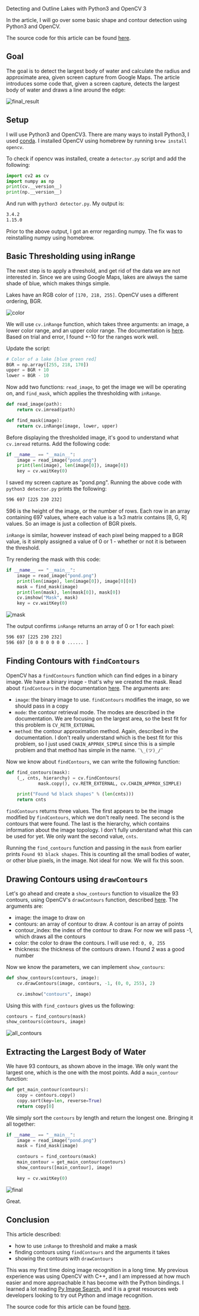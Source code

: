 Detecting and Outline Lakes with Python3 and OpenCV 3

In the article, I will go over some basic shape and contour detection using Python3 and OpenCV.

The source code for this article can be found [here](https://github.com/lmiller1990/python-opencv-lake-recognition).

## Goal

The goal is to detect the largest body of water and calculate the radius and approximate area, given screen capture from Google Maps. The article introduces some code that, given a screen capture, detects the largest body of water and draws a line around the edge: 

![final_result](https://github.com/lmiller1990/python-opencv-lake-recognition/blob/master/result.png?raw=true)

## Setup

I will use Python3 and OpenCV3. There are many ways to install Python3, I used [conda](https://anaconda.org/anaconda/python). I installed OpenCV using homebrew by running `brew install opencv`. 

To check if opencv was installed, create a `detector.py` script and add the following:

```python
import cv2 as cv
import numpy as np
print(cv.__version__)
print(np.__version__)
```

And run with `python3 detector.py`. My output is:

```sh
3.4.2
1.15.0
```

Prior to the above output, I got an error regarding numpy. The fix was to reinstalling numpy using homebrew.

## Basic Thresholding using inRange

The next step is to apply a threshold, and get rid of the data we are not interested in. Since we are using Google Maps, lakes are always the same shade of blue, which makes things simple.

Lakes have an RGB color of `[170, 218, 255]`. OpenCV uses a different ordering, BGR. 

![color](https://github.com/lmiller1990/python-opencv-lake-recognition/blob/master/color.png?raw=true)

We will use `cv.inRange` function, which takes three arguments: an image, a lower color range, and an upper color range. The documentation is [here](https://docs.opencv.org/2.4/modules/core/doc/operations_on_arrays.html#inrange). Based on trial and error, I found +-10 for the ranges work well.

Update the script:

```python
# Color of a lake [blue green red]
BGR = np.array([255, 218, 170])
upper = BGR + 10
lower = BGR - 10
```

Now add two functions: `read_image`, to get the image we will be operating on, and `find_mask`, which applies the thresholding with `inRange`.

```python
def read_image(path):
    return cv.imread(path)

def find_mask(image):
    return cv.inRange(image, lower, upper)
```

Before displaying the thresholded image, it's good to understand what `cv.imread` returns. Add the following code: 

```python
if __name__ == "__main__":
    image = read_image("pond.png")
    print(len(image), len(image[0]), image[0])
    key = cv.waitKey(0)
```

I saved my screen capture as "pond.png". Running the above code with `python3 detector.py` prints the following:

```sh
596 697 [225 230 232]
```

596 is the height of the image, or the number of rows. Each row in an array containing 697 values, where each value is a 1x3 matrix contains [B, G, R] values. So an image is just a collection of BGR pixels.

`inRange` is similar, however instead of each pixel being mapped to a BGR value, is it simply assigned a value of 0 or 1 - whether or not it is between the threshold.

Try rendering the mask with this code:

```python
if __name__ == "__main__":
    image = read_image("pond.png")
    print(len(image), len(image[0]), image[0][0])
    mask = find_mask(image)
    print(len(mask), len(mask[0]), mask[0])
    cv.imshow("Mask", mask)
    key = cv.waitKey(0)
```

![mask](https://github.com/lmiller1990/python-opencv-lake-recognition/blob/master/mask.png?raw=true)

The output confirms `inRange` returns an array of 0 or 1 for each pixel:

```sh
596 697 [225 230 232]
596 697 [0 0 0 0 0 0 0 ...... ]
```

## Finding Contours with `findContours`

OpenCV has a `findContours` function which can find edges in a binary image. We have a binary image - that's why we created the mask. Read about `findContours` in the documentation [here](https://docs.opencv.org/2.4/modules/imgproc/doc/structural_analysis_and_shape_descriptors.html?#findcontours). The arguments are:

- `image`: the binary image to use. `findContours` modifies the image, so we should pass in a copy
- `mode`: the contour retrieval mode. The modes are described in the documentation. We are focusing on the largest area, so the best fit for this problem is `CV_RETR_EXTERNAL`
- `method`: the contour approximation method. Again, described in the documentation. I don't really understand which is the best fit for this problem, so I just used `CHAIN_APPROX_SIMPLE` since this is a simple problem and that method has simple in the name. `¯\_(ツ)_/¯`

Now we know about `findContours`, we can write the following function:

```python
def find_contours(mask):
    (_, cnts, hierarchy) = cv.findContours(
            mask.copy(), cv.RETR_EXTERNAL, cv.CHAIN_APPROX_SIMPLE)

    print("Found %d black shapes" % (len(cnts)))
    return cnts
```

`findContours` returns three values. The first appears to be the image modified by `findContours`, which we don't really need. The second is the contours that were found. The last is the hierarchy, which contains information about the image topology. I don't fully understand what this can be used for yet. We only want the second value, `cnts`.

Running the `find_contours` function and passing in the `mask` from earlier prints `Found 93 black shapes`. This is counting all the small bodies of water, or other blue pixels, in the image. Not ideal for now. We will fix this soon. 

## Drawing Contours using `drawContours`

Let's go ahead and create a `show_contours` function to visualize the 93 contours, using OpenCV's `drawContours` function, described [here](https://docs.opencv.org/2.4/modules/imgproc/doc/structural_analysis_and_shape_descriptors.html?#drawcontours). The arguments are:

- image: the image to draw on
- contours: an array of contour to draw. A contour is an array of points
- contour_index: the index of the contour to draw. For now we will pass -1, which draws all the contours
- color: the color to draw the contours. I will use red: `0, 0, 255`
- thickness: the thickness of the contours drawn. I found 2 was a good number

Now we know the parameters, we can implement `show_contours`:

```python
def show_contours(contours, image):
    cv.drawContours(image, contours, -1, (0, 0, 255), 2)

    cv.imshow("contours", image)
```

Using this with `find_contours` gives us the following:

```python
contours = find_contours(mask)
show_contours(contours, image)
```

![all_contours](https://github.com/lmiller1990/python-opencv-lake-recognition/blob/master/all_contours.png?raw=true)

## Extracting the Largest Body of Water

We have 93 contours, as shown above in the image. We only want the largest one, which is the one with the most points. Add a `main_contour` function:

```python
def get_main_contour(contours):
    copy = contours.copy()
    copy.sort(key=len, reverse=True)
    return copy[0]
```

We simply sort the `contours` by length and return the longest one. Bringing it all together:


```python
if __name__ == "__main__":
    image = read_image("pond.png")
    mask = find_mask(image)

    contours = find_contours(mask)
    main_contour = get_main_contour(contours) 
    show_contours([main_contour], image)

    key = cv.waitKey(0)
```

![final](https://github.com/lmiller1990/python-opencv-lake-recognition/blob/master/final.png?raw=true)

Great.

## Conclusion

This article described:

- how to use `inRange` to threshold and make a mask
- finding contours using `findContours` and the arguments it takes
- showing the contours with `drawContours`

This was my first time doing image recognition in a long time. My previous experience was using OpenCV with C++, and I am impressed at how much easier and more approachable it has become with the Python bindings. I learned a lot reading [Py Image Search](https://www.pyimagesearch.com/2014/10/20/finding-shapes-images-using-python-opencv/), and it is a great resources web developers looking to try out Python and image recognition.

The source code for this article can be found [here](https://github.com/lmiller1990/python-opencv-lake-recognition).
